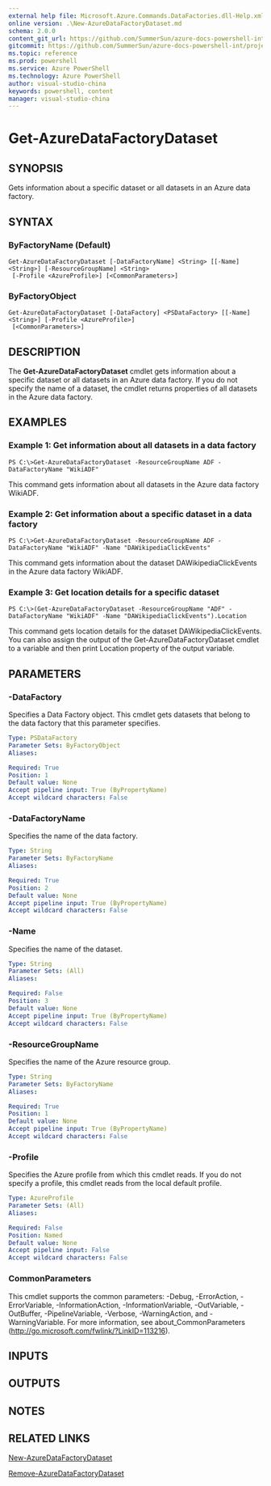 ```yaml
---
external help file: Microsoft.Azure.Commands.DataFactories.dll-Help.xml
online version: .\New-AzureDataFactoryDataset.md
schema: 2.0.0
content_git_url: https://github.com/SummerSun/azure-docs-powershell-int/projects/azure-docs-powershell-int/azureps-cmdlets-docs/ResourceManager/AzureRM.DataFactories/v0.9.8/CmdletMDs/Get-AzureDataFactoryDataset.md
gitcommit: https://github.com/SummerSun/azure-docs-powershell-int/projects/azure-docs-powershell-int/azureps-cmdlets-docs/ResourceManager/AzureRM.DataFactories/v0.9.8/CmdletMDs/Get-AzureDataFactoryDataset.md
ms.topic: reference
ms.prod: powershell
ms.service: Azure PowerShell
ms.technology: Azure PowerShell
author: visual-studio-china
keywords: powershell, content
manager: visual-studio-china
---
```


# Get-AzureDataFactoryDataset

## SYNOPSIS
Gets information about a specific dataset or all datasets in an Azure data factory.

## SYNTAX

### ByFactoryName (Default)
```
Get-AzureDataFactoryDataset [-DataFactoryName] <String> [[-Name] <String>] [-ResourceGroupName] <String>
 [-Profile <AzureProfile>] [<CommonParameters>]
```

### ByFactoryObject
```
Get-AzureDataFactoryDataset [-DataFactory] <PSDataFactory> [[-Name] <String>] [-Profile <AzureProfile>]
 [<CommonParameters>]
```

## DESCRIPTION
The **Get-AzureDataFactoryDataset** cmdlet gets information about a specific dataset or all datasets in an Azure data factory.
If you do not specify the name of a dataset, the cmdlet returns properties of all datasets in the Azure data factory.

## EXAMPLES

### Example 1: Get information about all datasets in a data factory
```
PS C:\>Get-AzureDataFactoryDataset -ResourceGroupName ADF -DataFactoryName "WikiADF"
```

This command gets information about all datasets in the Azure data factory WikiADF.

### Example 2: Get information about a specific dataset in a data factory
```
PS C:\>Get-AzureDataFactoryDataset -ResourceGroupName ADF -DataFactoryName "WikiADF" -Name "DAWikipediaClickEvents"
```

This command gets information about the dataset DAWikipediaClickEvents in the Azure data factory WikiADF.

### Example 3: Get location details for a specific dataset
```
PS C:\>(Get-AzureDataFactoryDataset -ResourceGroupName "ADF" -DataFactoryName "WikiADF" -Name "DAWikipediaClickEvents").Location
```

This command gets location details for the dataset DAWikipediaClickEvents.
You can also assign the output of the Get-AzureDataFactoryDataset cmdlet to a variable and then print Location property of the output variable.

## PARAMETERS

### -DataFactory
Specifies a Data Factory object.
This cmdlet gets datasets that belong to the data factory that this parameter specifies.

```yaml
Type: PSDataFactory
Parameter Sets: ByFactoryObject
Aliases: 

Required: True
Position: 1
Default value: None
Accept pipeline input: True (ByPropertyName)
Accept wildcard characters: False
```

### -DataFactoryName
Specifies the name of the data factory.

```yaml
Type: String
Parameter Sets: ByFactoryName
Aliases: 

Required: True
Position: 2
Default value: None
Accept pipeline input: True (ByPropertyName)
Accept wildcard characters: False
```

### -Name
Specifies the name of the dataset.

```yaml
Type: String
Parameter Sets: (All)
Aliases: 

Required: False
Position: 3
Default value: None
Accept pipeline input: True (ByPropertyName)
Accept wildcard characters: False
```

### -ResourceGroupName
Specifies the name of the Azure resource group.

```yaml
Type: String
Parameter Sets: ByFactoryName
Aliases: 

Required: True
Position: 1
Default value: None
Accept pipeline input: True (ByPropertyName)
Accept wildcard characters: False
```

### -Profile
Specifies the Azure profile from which this cmdlet reads.
If you do not specify a profile, this cmdlet reads from the local default profile.

```yaml
Type: AzureProfile
Parameter Sets: (All)
Aliases: 

Required: False
Position: Named
Default value: None
Accept pipeline input: False
Accept wildcard characters: False
```

### CommonParameters
This cmdlet supports the common parameters: -Debug, -ErrorAction, -ErrorVariable, -InformationAction, -InformationVariable, -OutVariable, -OutBuffer, -PipelineVariable, -Verbose, -WarningAction, and -WarningVariable. For more information, see about_CommonParameters (http://go.microsoft.com/fwlink/?LinkID=113216).

## INPUTS

## OUTPUTS

## NOTES

## RELATED LINKS

[New-AzureDataFactoryDataset](.\New-AzureDataFactoryDataset.md)

[Remove-AzureDataFactoryDataset](.\Remove-AzureDataFactoryDataset.md)

